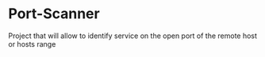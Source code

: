 # Port-Scanner
Project that will allow to identify service on the open port of the remote host or hosts range
